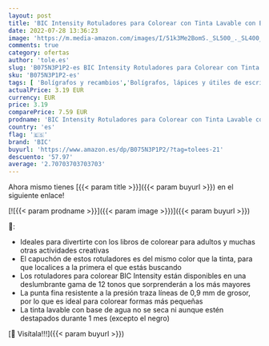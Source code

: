 ```yaml
---
layout: post
title: 'BIC Intensity Rotuladores para Colorear con Tinta Lavable con Base de Agua y Cuerpo Negro - Colores Surtidos  Pack de 12'
date: 2022-07-28 13:36:23
image: 'https://m.media-amazon.com/images/I/51k3Me2BomS._SL500_._SL400_.jpg'
comments: true
category: ofertas
author: 'tole.es'
slug: 'B075N3P1P2-es BIC Intensity Rotuladores para Colorear con Tinta Lavable...'
sku: 'B075N3P1P2-es'
tags: [ 'Bolígrafos y recambios','Bolígrafos, lápices y útiles de escritura','Oficina y papelería','Rotuladores de punta fina','bic','colorear','rotuladores','🇪🇸', ]
actualPrice: 3.19 EUR
currency: EUR
price: 3.19
comparePrice: 7.59 EUR
prodname: 'BIC Intensity Rotuladores para Colorear con Tinta Lavable con Base de Agua y Cuerpo Negro - Colores Surtidos  Pack de 12'
country: 'es'
flag: '🇪🇸'
brand: 'BIC'
buyurl: 'https://www.amazon.es/dp/B075N3P1P2/?tag=tolees-21'
descuento: '57.97'
average: '2.70703703703703'
---
```


Ahora mismo tienes [{{< param title >}}]({{< param buyurl >}}) en el siguiente enlace!

[![{{< param prodname >}}]({{< param image >}})]({{< param buyurl >}})

🔎:

- Ideales para divertirte con los libros de colorear para adultos y muchas otras actividades creativas
- El capuchón de estos rotuladores es del mismo color que la tinta, para que localices a la primera el que estás buscando
- Los rotuladores para colorear BIC Intensity están disponibles en una deslumbrante gama de 12 tonos que sorprenderán a los más mayores
- La punta fina resistente a la presión traza líneas de 0,9 mm de grosor, por lo que es ideal para colorear formas más pequeñas
- La tinta lavable con base de agua no se seca ni aunque estén destapados durante 1 mes (excepto el negro)

[🛒 Visítala!!!]({{< param buyurl >}})
